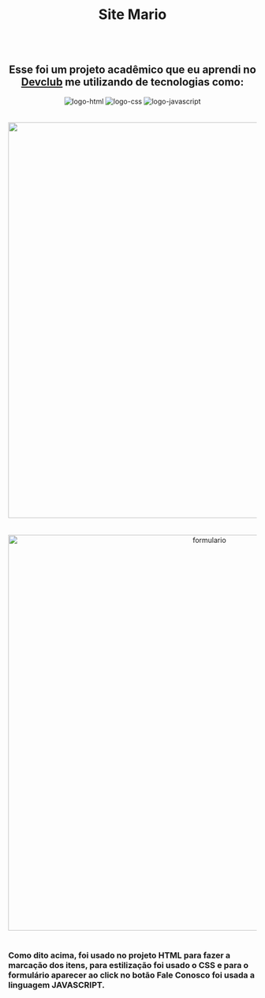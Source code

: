<h1 align="center" >Site Mario</h1>
<br>
<br>
<h2 align="center" >Esse foi um projeto acadêmico que eu aprendi no <a href="https://rodolfomori.com.br/devclub">Devclub</a> me utilizando de tecnologias como:</h2>
<div align="center" >
<img src="https://img.shields.io/badge/HTML5-E34F26?style=for-the-badge&logo=html5&logoColor=white" alt="logo-html" /> 
<img src="https://img.shields.io/badge/CSS3-1572B6?style=for-the-badge&logo=css3&logoColor=white" alt="logo-css" />
<img src="https://img.shields.io/badge/JavaScript-323330?style=for-the-badge&logo=javascript&logoColor=F7DF1E" alt="logo-javascript" />
</div>
<br>
<br>
<div align="center">
<img src="https://github.com/Marcus5390/Site-Mario/blob/main/img%20home.png?raw=true" width="800px" />
</div>
<br>
<br>
<div align="center">
<img src="https://github.com/Marcus5390/Site-Mario/blob/main/img%20formulario.png?raw=true" alt="formulario"/ width="800px" >
</div>
<br>
<h3>Como dito acima, foi usado no projeto HTML para fazer a marcação dos itens, para estilização foi usado o CSS e para o formulário aparecer ao click no botão Fale Conosco foi usada a linguagem JAVASCRIPT.</h3>

